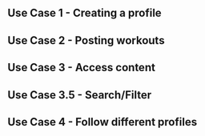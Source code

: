 ## Use Case 1 - Creating a profile
## Use Case 2 - Posting workouts 
## Use Case 3 - Access content
## Use Case 3.5 - Search/Filter
## Use Case 4 - Follow different profiles
